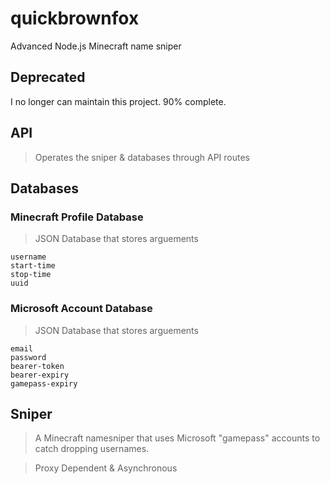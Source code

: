 # quickbrownfox
Advanced Node.js Minecraft name sniper

## Deprecated
I no longer can maintain this project. 90% complete.

## API
> Operates the sniper & databases through API routes

## Databases

### Minecraft Profile Database
> JSON Database that stores arguements

    username
    start-time
    stop-time
    uuid

### Microsoft Account Database
> JSON Database that stores arguements

    email
    password
    bearer-token
    bearer-expiry
    gamepass-expiry

## Sniper
>A Minecraft namesniper that uses Microsoft "gamepass" accounts to catch dropping usernames.

>Proxy Dependent & Asynchronous
